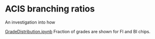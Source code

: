# ACIS branching ratios


An investigation into how 

[GradeDistribution.ipynb](GradeDistribution.ipynb)
        Fraction of grades are shown for FI and BI chips.
        
